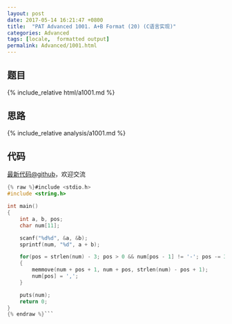 ```yaml
---
layout: post
date: 2017-05-14 16:21:47 +0800
title:  "PAT Advanced 1001. A+B Format (20) (C语言实现)"
categories: Advanced
tags: [locale,  formatted output]
permalink: Advanced/1001.html
---
```


## 题目

{% include_relative html/a1001.md %}

## 思路

{% include_relative analysis/a1001.md %}
## 代码

[最新代码@github](https://github.com/OliverLew/PAT/blob/master/PATAdvanced/1001.c)，欢迎交流
```c
{% raw %}#include <stdio.h>
#include <string.h>

int main()
{
    int a, b, pos;
    char num[11];

    scanf("%d%d", &a, &b);
    sprintf(num, "%d", a + b);

    for(pos = strlen(num) - 3; pos > 0 && num[pos - 1] != '-'; pos -= 3)
    {
        memmove(num + pos + 1, num + pos, strlen(num) - pos + 1);
        num[pos] = ',';
    }

    puts(num);
    return 0;
}
{% endraw %}```